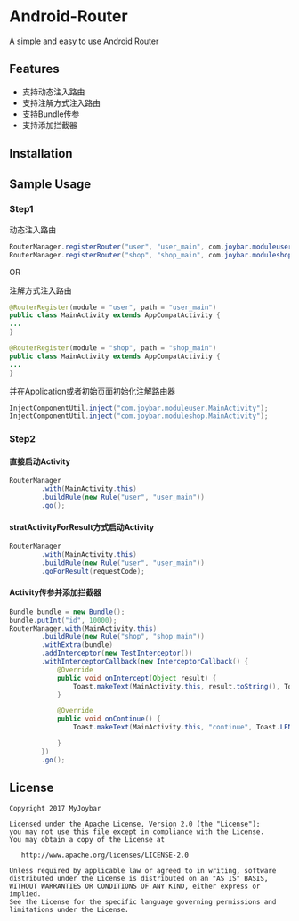 # Android-Router
A simple and easy to use Android Router

## Features
 - 支持动态注入路由
 - 支持注解方式注入路由
 - 支持Bundle传参
 - 支持添加拦截器
 
## Installation

## Sample Usage

### Step1

动态注入路由

```java
RouterManager.registerRouter("user", "user_main", com.joybar.moduleuser.MainActivity.class);
RouterManager.registerRouter("shop", "shop_main", com.joybar.moduleshop.MainActivity.class);

```
OR

注解方式注入路由

```java
@RouterRegister(module = "user", path = "user_main")
public class MainActivity extends AppCompatActivity {
...
}

```
```java
@RouterRegister(module = "shop", path = "shop_main")
public class MainActivity extends AppCompatActivity {
...
}

```
并在Application或者初始页面初始化注解路由器

```java
InjectComponentUtil.inject("com.joybar.moduleuser.MainActivity");
InjectComponentUtil.inject("com.joybar.moduleshop.MainActivity");
```


### Step2

#### 直接启动Activity


```java
RouterManager
        .with(MainActivity.this)
        .buildRule(new Rule("user", "user_main"))
        .go();
```
#### stratActivityForResult方式启动Activity
```java
RouterManager
        .with(MainActivity.this)
        .buildRule(new Rule("user", "user_main"))
        .goForResult(requestCode);
```

#### Activity传参并添加拦截器


```java
Bundle bundle = new Bundle();
bundle.putInt("id", 10000);
RouterManager.with(MainActivity.this)
        .buildRule(new Rule("shop", "shop_main"))
        .withExtra(bundle)
        .addInterceptor(new TestInterceptor())
        .withInterceptorCallback(new InterceptorCallback() {
            @Override
            public void onIntercept(Object result) {
                Toast.makeText(MainActivity.this, result.toString(), Toast.LENGTH_LONG).show();
            }

            @Override
            public void onContinue() {
                Toast.makeText(MainActivity.this, "continue", Toast.LENGTH_LONG).show();

            }
        })
        .go();
```

## License

    Copyright 2017 MyJoybar

    Licensed under the Apache License, Version 2.0 (the "License");
    you may not use this file except in compliance with the License.
    You may obtain a copy of the License at

       http://www.apache.org/licenses/LICENSE-2.0

    Unless required by applicable law or agreed to in writing, software
    distributed under the License is distributed on an "AS IS" BASIS,
    WITHOUT WARRANTIES OR CONDITIONS OF ANY KIND, either express or implied.
    See the License for the specific language governing permissions and
    limitations under the License.    
        